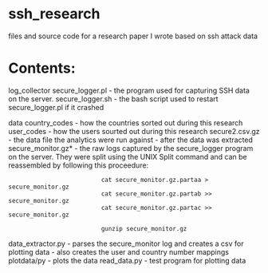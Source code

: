 # ssh_research
files and source code for a research paper I wrote based on ssh attack data

Contents:
===========
log_collector
      secure_logger.pl   -  the program used for capturing SSH data on the server.
      secure_logger.sh   -  the bash script used to restart secure_logger.pl if it crashed
      
data
       country_codes       -  how the countries sorted out during this research
       user_codes          -  how the users sourted out during this research
       secure2.csv.gz      -  the data file the analytics were run against - after the data was extracted
       secure_monitor.gz*  -  the raw logs captured by the secure_logger program on the server.  They were split using the UNIX Split command and 
                              can be reassembled by following this proceedure:
                              
                              cat secure_monitor.gz.partaa > secure_monitor.gz
                              cat secure_monitor.gz.partab >> secure_monitor.gz
                              cat secure_monitor.gz.partac >> secure_monitor.gz

                              gunzip secure_monitor.gz

data_extractor.py          -  parses the secure_monitor log and creates a csv for plotting data - also creates the user and country number mappings
plotdata/py                - plots the data 
read_data.py               - test program for plotting data
